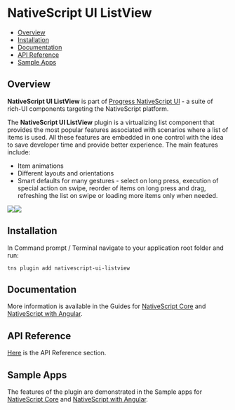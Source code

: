 # NativeScript UI ListView

- [Overview](#overview)
- [Installation](#installation)
- [Documentation](#documentation)
- [API Reference](#api-reference)
- [Sample Apps](#sample-apps)


## Overview

**NativeScript UI ListView** is part of [Progress NativeScript UI](https://www.nativescript.org/ui-for-nativescript) - a suite of rich-UI components targeting the NativeScript platform.

The **NativeScript UI ListView** plugin is a virtualizing list component that provides the most popular features associated with scenarios where a list of items is used. All these features are embedded in one control with the idea to save developer time and provide better experience. The main features include:

* Item animations
* Different layouts and orientations
* Smart defaults for many gestures - select on long press, execution of special action on swipe, reorder of items on long press and drag, refreshing the list on swipe or loading more items only when needed.

<img src="https://docs.nativescript.org/img/ui-for-nativescript/listview-ios.png"><img src="https://docs.nativescript.org/img/ui-for-nativescript/listview-android.png">

## Installation

In Command prompt / Terminal navigate to your application root folder and run:

```
tns plugin add nativescript-ui-listview
```

## Documentation

More information is available in the Guides for [NativeScript Core](http://docs.telerik.com/devtools/nativescript-ui/Controls/NativeScript/ListView/overview) and [NativeScript with Angular](http://docs.telerik.com/devtools/nativescript-ui/Controls/Angular/ListView/overview).

## API Reference

[Here](http://docs.telerik.com/devtools/nativescript-ui/api/classes/radlistview.html) is the API Reference section.

## Sample Apps

The features of the plugin are demonstrated in the Sample apps for [NativeScript Core](https://github.com/telerik/nativescript-ui-samples) and [NativeScript with Angular](https://github.com/telerik/nativescript-ui-samples-angular).
